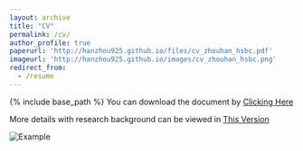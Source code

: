 ```yaml
---
layout: archive
title: "CV"
permalink: /cv/
author_profile: true
paperurl: 'http://hanzhou925.github.io/files/cv_zhouhan_hsbc.pdf'
imageurl: 'http://hanzhou925.github.io/images/cv_zhouhan_hsbc.png'
redirect_from:
  - /resume
---
```


{% include base_path %}
You can download the document by [Clicking Here](files/cv_zhouhan_hsbc.pdf)

More details with research background can be viewed in [This Version](https://hanzhou925.github.io/files/cv_zhouhan_ac.pdf)

![Example](http://hanzhou925.github.io/images/cv_zhouhan_hsbc.png)
